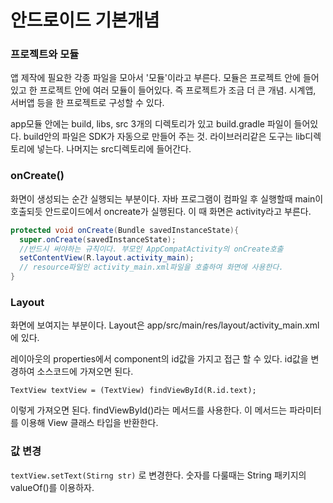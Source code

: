 # 안드로이드 기본개념

### 프로젝트와 모듈

앱 제작에 필요한 각종 파일을 모아서 '모듈'이라고 부른다. 모듈은 프로젝트 안에 들어있고 한 프로젝트 안에 여러 모듈이 들어있다. 즉 프로젝트가 조금 더 큰 개념. 시계앱, 서버앱 등을 한 프로젝트로 구성할 수 있다. 

app모듈 안에는 build, libs, src 3개의 디렉토리가 있고 build.gradle 파일이 들어있다. build안의 파일은 SDK가 자동으로 만들어 주는 것. 라이브러리같은 도구는 lib디렉토리에 넣는다. 나머지는 src디렉토리에 들어간다.

### onCreate()

화면이 생성되는 순간 실행되는 부분이다. 자바 프로그램이 컴파일 후 실행할때 main이 호출되듯 안드로이드에서 oncreate가 실행된다. 이 때 화면은 activity라고 부른다. 

```java
protected void onCreate(Bundle savedInstanceState){
  super.onCreate(savedInstanceState); 
  //반드시 써야하는 규칙이다. 부모인 AppCompatActivity의 onCreate호출
  setContentView(R.layout.activity_main); 
  // resource파일인 activity_main.xml파일을 호출하여 화면에 사용한다.
}
```

### Layout

화면에 보여지는 부분이다. Layout은 app/src/main/res/layout/activity_main.xml에 있다.

레이아웃의 properties에서 component의 id값을 가지고 접근 할 수 있다. id값을 변경하여 소스코드에 가져오면 된다.

`TextView textView = (TextView) findViewById(R.id.text); `

이렇게 가져오면 된다. findViewById()라는 메서드를 사용한다. 이 메서드는 파라미터를 이용해 View 클래스 타입을 반환한다. 

### 값 변경

`textView.setText(Stirng str)` 로 변경한다. 숫자를 다룰때는 String 패키지의 valueOf()를 이용하자.